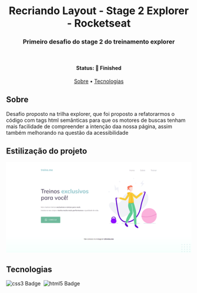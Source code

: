 <h1 align="center">
	Recriando Layout - Stage 2 Explorer - Rocketseat 
</h1>

<h3 align="center">
	Primeiro desafio do stage 2 do treinamento explorer
</h3>
<br/>

<h4 align="center">
	Status: 🚀 Finished
</h4>

<p align="center">
	<a href="#about">Sobre</a> •
	<a href="#tech-stack">Tecnologias</a> 
</p>

## Sobre

Desafio proposto na trilha explorer, que foi proposto a refatorarmos o código com tags html semânticas para que os motores de buscas tenham mais facilidade de compreender a intenção daa nossa página, assim também melhorando na questão da acessibilidade

## Estilização do projeto
<img src="./images/gitImage/image.PNG"/>

## Tecnologias

<img src="https://img.shields.io/badge/Css3-05122A?style=flat&logo=css3" alt="css3 Badge" height="25">&nbsp;
<img src="https://img.shields.io/badge/Html5-05122A?style=flat&logo=html5" alt="html5 Badge" height="25">&nbsp;
